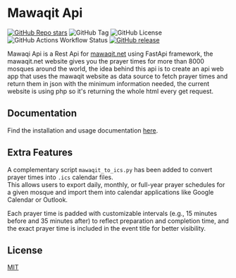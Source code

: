 # Mawaqit Api

[![GitHub Repo stars](https://img.shields.io/github/stars/mrsofiane/mawaqit-api?style=flat)](https://github.com/mrsofiane/mawaqit-api/stargazers)
![GitHub Tag](https://img.shields.io/github/v/tag/mrsofiane/mawaqit-api)
![GitHub License](https://img.shields.io/github/license/mrsofiane/mawaqit-api)
![GitHub Actions Workflow Status](https://img.shields.io/github/actions/workflow/status/mrsofiane/mawaqit-api/python-app.yml)
[![GitHub release](https://img.shields.io/github/release/mrsofiane/mawaqit-api.svg)](https://github.com/mrsofiane/mawaqit-api/releases)

Mawaqi Api is a Rest Api for [mawaqit.net](https://mawaqit.net) using FastApi framework,
the mawaqit.net website gives you the prayer times for more than 8000 mosques around the world,
the idea behind this api is to create an api web app that uses the mawaqit website as data source
to fetch prayer times and return them in json with the minimum information needed,
the current website is using php so it's returning the whole html every get request.

## Documentation

Find the installation and usage documentation [here](https://mrsofiane.me/mawaqit-api).

## Extra Features

A complementary script `mawaqit_to_ics.py` has been added to convert prayer times into `.ics` calendar files.  
This allows users to export daily, monthly, or full-year prayer schedules for a given mosque and import them into calendar applications like Google Calendar or Outlook.

Each prayer time is padded with customizable intervals (e.g., 15 minutes before and 35 minutes after) to reflect preparation and completion time, and the exact prayer time is included in the event title for better visibility.

## License

[MIT](https://github.com/mrsofiane/mawaqit-api/blob/main/LICENSE.md)
